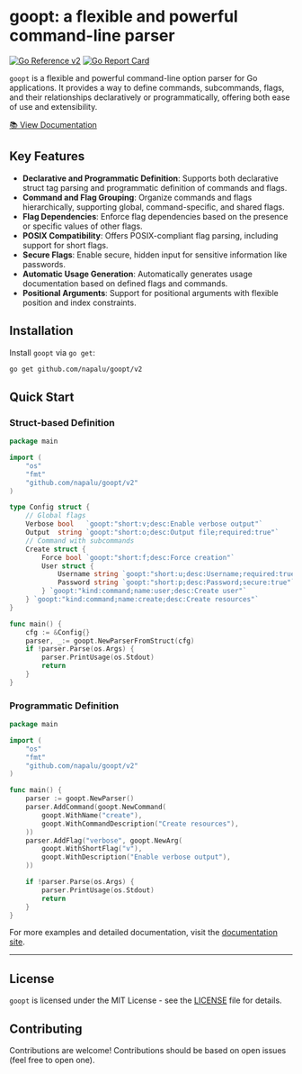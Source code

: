 # goopt: a flexible and powerful command-line parser
[![Go Reference v2](https://pkg.go.dev/badge/github.com/napalu/goopt/v2.svg)](https://pkg.go.dev/github.com/napalu/goopt/v2)
[![Go Report Card](https://goreportcard.com/badge/github.com/napalu/goopt)](https://goreportcard.com/report/github.com/napalu/goopt)


`goopt` is a flexible and powerful command-line option parser for Go applications. It provides a way to define commands, subcommands, flags, and their relationships declaratively or programmatically, offering both ease of use and extensibility.

[📚 View Documentation](https://napalu.github.io/goopt)

## Key Features

- **Declarative and Programmatic Definition**: Supports both declarative struct tag parsing and programmatic definition of commands and flags.
- **Command and Flag Grouping**: Organize commands and flags hierarchically, supporting global, command-specific, and shared flags.
- **Flag Dependencies**: Enforce flag dependencies based on the presence or specific values of other flags.
- **POSIX Compatibility**: Offers POSIX-compliant flag parsing, including support for short flags.
- **Secure Flags**: Enable secure, hidden input for sensitive information like passwords.
- **Automatic Usage Generation**: Automatically generates usage documentation based on defined flags and commands.
- **Positional Arguments**: Support for positional arguments with flexible position and index constraints.


## Installation

Install `goopt` via `go get`:

```bash
go get github.com/napalu/goopt/v2
```

## Quick Start

### Struct-based Definition

```go
package main

import (
    "os"
    "fmt"
    "github.com/napalu/goopt/v2"
)

type Config struct {
    // Global flags
    Verbose bool   `goopt:"short:v;desc:Enable verbose output"`
    Output  string `goopt:"short:o;desc:Output file;required:true"`
    // Command with subcommands
    Create struct {
        Force bool `goopt:"short:f;desc:Force creation"`
        User struct {
            Username string `goopt:"short:u;desc:Username;required:true"`
            Password string `goopt:"short:p;desc:Password;secure:true"`
        } `goopt:"kind:command;name:user;desc:Create user"`
    } `goopt:"kind:command;name:create;desc:Create resources"`
}

func main() {
    cfg := &Config{}
    parser, _:= goopt.NewParserFromStruct(cfg)
    if !parser.Parse(os.Args) {
        parser.PrintUsage(os.Stdout)
        return
    }
}
```

### Programmatic Definition

```go
package main

import (
    "os"
    "fmt"
    "github.com/napalu/goopt/v2"
)   

func main() {
    parser := goopt.NewParser()
    parser.AddCommand(goopt.NewCommand(
        goopt.WithName("create"),
        goopt.WithCommandDescription("Create resources"),
    ))
    parser.AddFlag("verbose", goopt.NewArg(
        goopt.WithShortFlag("v"),
        goopt.WithDescription("Enable verbose output"),
    ))

    if !parser.Parse(os.Args) {
        parser.PrintUsage(os.Stdout)
        return
    }
}
```

For more examples and detailed documentation, visit the [documentation site](https://napalu.github.io/goopt).

---

## License

`goopt` is licensed under the MIT License - see the [LICENSE](LICENSE) file for details.

## Contributing

Contributions are welcome! Contributions should be based on open issues (feel free to open one).
